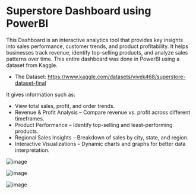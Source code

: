 # Superstore Dashboard using PowerBI

This Dashboard is an interactive analytics tool that provides key insights into sales performance, customer trends, and product profitability. It helps businesses track revenue, identify top-selling products, and analyze sales patterns over time. This entire dashboard was done in PowerBI using a dataset from Kaggle.

- The Dataset: https://www.kaggle.com/datasets/vivek468/superstore-dataset-final

It gives information such as:
- View total sales, profit, and order trends.
- Revenue & Profit Analysis – Compare revenue vs. profit across different timeframes.
- Product Performance – Identify top-selling and least-performing products.
- Regional Sales Insights – Breakdown of sales by city, state, and region.
- Interactive Visualizations – Dynamic charts and graphs for better data interpretation.

![image](https://github.com/user-attachments/assets/e2951a93-cd8d-4caa-b26b-d368a371cbfb)

![image](https://github.com/user-attachments/assets/461b49a2-6d45-4c64-9c0a-6751c29a389c)

![image](https://github.com/user-attachments/assets/a7f31a15-6b0c-4584-934f-71380b416733)
